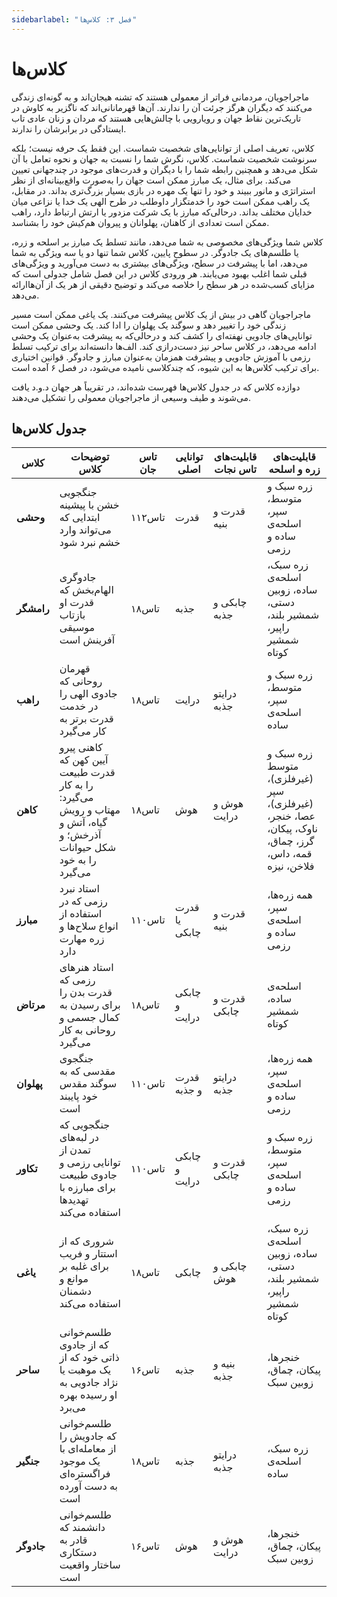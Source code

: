 ```yaml
---
sidebarlabel: "فصل ۳: کلاس‌ها"
---
```

# کلاس‌ها
ماجراجویان، مردمانی فراتر از معمولی هستند که تشنه هیجان‌اند و به گونه‌ای زندگی می‌کنند که دیگران هرگز جرئت آن را ندارند. آن‌ها قهرمانانی‌اند که ناگزیر به کاوش در تاریک‌ترین نقاط جهان و رویارویی با چالش‌هایی هستند که مردان و زنان عادی تاب ایستادگی در برابرشان را ندارند.

کلاس، تعریف اصلی از توانایی‌های شخصیت شماست. این فقط یک حرفه نیست؛ بلکه سرنوشت شخصیت شماست. کلاس، نگرش شما را نسبت به جهان و نحوه تعامل با آن شکل می‌دهد و همچنین رابطه شما را با دیگران و قدرت‌های موجود در چندجهانی تعیین می‌کند. برای مثال، یک مبارز ممکن است جهان را به‌صورت واقع‌بینانه‌ای از نظر استراتژی و مانور ببیند و خود را تنها یک مهره در بازی بسیار بزرگ‌تری بداند. در مقابل، یک راهب ممکن است خود را خدمتگزار داوطلب در طرح الهی یک خدا یا نزاعی میان خدایان مختلف بداند. درحالی‌که مبارز با یک شرکت مزدور یا ارتش ارتباط دارد، راهب ممکن است تعدادی از کاهنان، پهلوانان و پیروان هم‌کیش خود را بشناسد.

کلاس شما ویژگی‌های مخصوصی به شما می‌دهد، مانند تسلط یک مبارز بر اسلحه و زره، یا طلسم‌های یک جادوگر. در سطوح پایین، کلاس شما تنها دو یا سه ویژگی به شما می‌دهد، اما با پیشرفت در سطح، ویژگی‌های بیشتری به دست می‌آورید و ویژگی‌های قبلی شما اغلب بهبود می‌یابند. هر ورودی کلاس در این فصل شامل جدولی است که مزایای کسب‌شده در هر سطح را خلاصه می‌کند و توضیح دقیقی از هر یک از آن‌هاارائه می‌دهد.

ماجراجویان گاهی در بیش از یک کلاس پیشرفت می‌کنند. یک یاغی ممکن است مسیر زندگی خود را تغییر دهد و سوگند یک پهلوان را ادا کند. یک وحشی ممکن است توانایی‌های جادویی نهفته‌ای را کشف کند و درحالی‌که به پیشرفت به‌عنوان یک وحشی ادامه می‌دهد، در کلاس ساحر نیز دست‌درازی کند. الف‌ها دانسته‌اند برای ترکیب تسلط رزمی با آموزش جادویی و پیشرفت همزمان به‌عنوان مبارز و جادوگر. قوانین اختیاری برای ترکیب کلاس‌ها به این شیوه، که چندکلاسی نامیده می‌شود، در فصل ۶ آمده است.

دوازده کلاس که در جدول کلاس‌ها فهرست شده‌اند، در تقریباً هر جهان د.و.د یافت می‌شوند و طیف وسیعی از ماجراجویان معمولی را تشکیل می‌دهند.

## جدول کلاس‌ها
| کلاس | توضیحات کلاس | تاس جان | توانایی اصلی | قابلیت‌های تاس نجات  | قابلیت‌های زره و اسلحه|
|--- | --- | --- | --- | --- | --- |
**وحشی** | جنگجویی خشن با پیشینه ابتدایی که می‌تواند وارد خشم نبرد شود | ۱تاس۱۲ | قدرت | قدرت و بنیه | زره سبک و متوسط، سپر، اسلحه‌‌ی ساده و رزمی
**رامشگر** | جادوگری الهام‌بخش که قدرت او بازتاب موسیقی آفرینش است | ۱تاس۸ | جذبه  | چابکی و جذبه  | زره سبک، اسلحه‌‌ی ساده، زوبین دستی، شمشیر بلند، راپیر، شمشیر کوتاه
**راهب** | قهرمان روحانی که جادوی الهی را در خدمت قدرت برتر به کار می‌گیرد | ۱تاس۸ | درایت| درایتو جذبه  | زره سبک و متوسط، سپر، اسلحه‌ی ساده
**کاهن** | کاهنی پیرو آیین کهن که قدرت طبیعت را به کار می‌گیرد: مهتاب و رویش گیاه، آتش و آذرخش؛ و شکل حیوانات را به خود می‌گیرد | ۱تاس۸ | هوش | هوش و درایت| زره سبک و متوسط (غیرفلزی)، سپر (غیرفلزی)، عصا، خنجر، ناوک، پیکان، گرز، چماق، قمه، داس، فلاخن، نیزه‌
**مبارز** | استاد نبرد رزمی که در استفاده از انواع سلاح‌ها و زره مهارت دارد | ۱تاس۱۰ | قدرت یا چابکی | قدرت و بنیه | همه زره‌ها، سپر، اسلحه‌ی ساده و رزمی
**مرتاض** | استاد هنرهای رزمی که قدرت بدن را برای رسیدن به کمال جسمی و روحانی به کار می‌گیرد | ۱تاس۸ | چابکی و درایت| قدرت و چابکی | اسلحه‌ی ساده، شمشیر کوتاه
**پهلوان** | جنگجوی مقدسی که به سوگند مقدس خود پایبند است | ۱تاس۱۰ | قدرت و جذبه  | درایتو جذبه  | همه زره‌ها، سپر، اسلحه‌ی ساده و رزمی
**تکاور** | جنگجویی که در لبه‌های تمدن از توانایی رزمی و جادوی طبیعت برای مبارزه با تهدیدها استفاده می‌کند | ۱تاس۱۰ | چابکی و درایت| قدرت و چابکی | زره سبک و متوسط، سپر، اسلحه‌ی ساده و رزمی
**یاغی** | شروری که از استتار و فریب برای غلبه بر موانع و دشمنان استفاده می‌کند | ۱تاس۸ | چابکی | چابکی و هوش | زره سبک، اسلحه‌ی ساده، زوبین دستی، شمشیر بلند، راپیر، شمشیر کوتاه
**ساحر** | طلسم‌خوانی که از جادوی ذاتی خود که از یک موهبت یا نژاد جادویی به او رسیده بهره می‌برد | ۱تاس۶ | جذبه  | بنیه و جذبه  | خنجرها، پیکان، چماق، زوبین سبک
**جنگیر** | طلسم‌خوانی که جادویش را از معامله‌ای با یک موجود فراگستره‌ای به دست آورده است | ۱تاس۸ | جذبه  | درایتو جذبه  | زره سبک، اسلحه‌ی ساده
**جادوگر** | طلسم‌خوانی دانشمند که قادر به دستکاری ساختار واقعیت است | ۱تاس۶ | هوش | هوش و درایت| خنجرها، پیکان، چماق، زوبین سبک